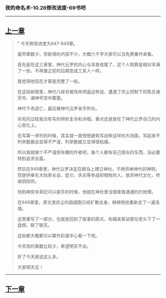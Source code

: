 ### 夜的命名术-10.26修改进度-69书吧

--------
[上一章](./8dc9d53a3bbf62d24c160c4015746caa.md)
--------


>
>
>
>"
>今天修改进度为947-949章。
>
>虽然章数少，但新增的内容不少，大概六千字大家可以当免费番外来看。
>
>首先是在这三章里，神代云罗的内心与背景收尾了，这个人物算是相对丰满了一些，不再像之前的后期变成工具人一样。
>
>我觉得他现在才算是完整了一些。
>
>在这段剧情里，神代八岐号被戏命师逼迫参战，遭遇了庆尘控制下的陈氏诸天号、诸神号空中要塞。
>
>神代千赤逃亡，最后被神代云罗亲手所杀。
>
>杀死的过程我没有写的特别复杂和详细，重点还是放在了神代云罗自己的内心变化上。
>
>在写第一序列的时候，其实就一直很想避免写战争这样的大场面，写起来不列举数据会显得不严谨，列举数据又显得很枯燥。
>
>所以我就做个不严谨但有趣的作者吧，每个人都有自己擅长的东西，没必要特别追求全面。
>
>然后在949章里，神代云罗决定在鲸岛上建立神社，不再供奉神代的神明，而是供奉东大陆家长会、昆仑、庆氏等参战却牺牲的人，放弃神代文化，传承阴阳师。
>
>待到神宫寺真纪可以接手的时候，他就在神社里当個普普通通的扫地僧。
>
>在949章里，原文里庆尘的癌细胞已经扩散全身，秧秧陪他重新走了一遍洛城。
>
>这里重写了一部分，也就是回到了故事的原点，和福来客站那位老头下了一盘棋，聊了聊天。
>
>这些都大概都可以算作彩蛋中心看一下吧。
>
>今天改的章数比较少，希望明天不会。
>
>好了今天就说这么多。
>
>大家明天见！
>
>

--------
[下一章](./8c49bfa9df4bdec5a245f6cf59b79b71.md)
--------
